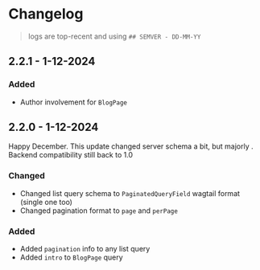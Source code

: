 # Changelog

> logs are top-recent and using `## SEMVER - DD-MM-YY`

## 2.2.1 - 1-12-2024

### Added

- Author involvement for `BlogPage`

## 2.2.0 - 1-12-2024

Happy December. This update changed server schema a bit, but majorly .
Backend compatibility still back to 1.0

### Changed

- Changed list query schema to `PaginatedQueryField` wagtail format (single one too)
- Changed pagination format to `page` and `perPage`

### Added

- Added `pagination` info to any list query
- Added `intro` to `BlogPage` query
